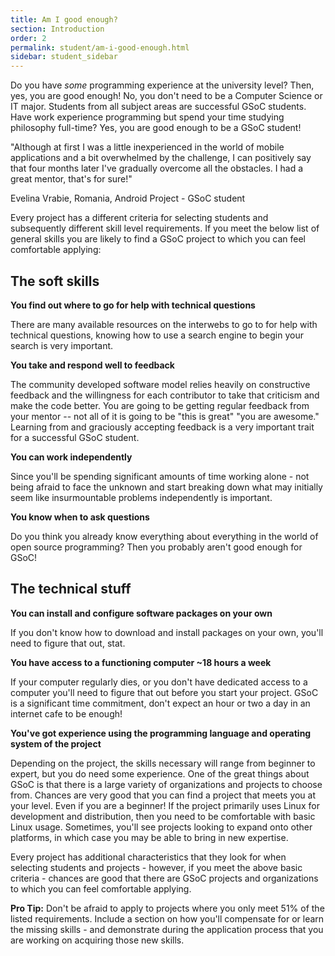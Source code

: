 ```yaml
---
title: Am I good enough?
section: Introduction
order: 2
permalink: student/am-i-good-enough.html
sidebar: student_sidebar
---
```


Do you have *some* programming experience at the university level? Then, yes, you are good enough! No, you don't need to be a Computer Science or IT major. Students from all subject areas are successful GSoC students. Have work experience programming but spend your time studying philosophy full-time? Yes, you are good enough to be a GSoC student!

"Although at first I was a little inexperienced in the world of mobile applications and a bit overwhelmed by the challenge, I can positively say that four months later I've gradually overcome all the obstacles. I had a great mentor, that's for sure!"

Evelina Vrabie, Romania, Android Project - GSoC student

Every project has a different criteria for selecting students and subsequently different skill level requirements. If you meet the below list of general skills you are likely to find a GSoC project to which you can feel comfortable applying:


## The soft skills

**You find out where to go for help with technical questions**

There are many available resources on the interwebs to go to for help with technical questions, knowing how to use a search engine to begin your search is very important.

**You take and respond well to feedback**

The community developed software model relies heavily on constructive feedback and the willingness for each contributor to take that criticism and make the code better.   You are going to be getting regular feedback from your mentor -- not all of it is going to be "this is great" "you are awesome." Learning from and graciously accepting feedback is a very important trait for a successful GSoC student.

**You can work independently**

Since you'll be spending significant amounts of time working alone - not being afraid to face the unknown and start breaking down what may initially seem like insurmountable problems independently is important.

**You know when to ask questions**

Do you think you already know everything about everything in the world of open source programming?  Then you probably aren't good enough for GSoC!


## The technical stuff

**You can install and configure software packages on your own**

If you don't know how to download and install packages on your own, you'll need to figure that out, stat.

**You have access to a functioning computer ~18 hours a week**

If your computer regularly dies, or you don't have dedicated access to a computer you'll need to figure that out before you start your project. GSoC is a significant time commitment, don't expect an hour or two a day in an internet cafe to be enough!

**You've got experience using the programming language and operating system of the project**

Depending on the project, the skills necessary will range from beginner to expert, but you do need some experience.  One of the great things about GSoC is that there is a large variety of organizations and projects to choose from. Chances are very good that you can find a project that meets you at your level.  Even if you are a beginner! If the project primarily uses Linux for development and distribution, then you need to be comfortable with basic Linux usage. Sometimes, you'll see projects looking to expand onto other platforms, in which case you may be able to bring in new expertise.

Every project has additional characteristics that they look for when selecting students and projects - however, if you meet the above basic criteria - chances are good that there are GSoC projects and organizations to which you can feel comfortable applying.

**Pro Tip:** Don't be afraid to apply to projects where you only meet 51% of the listed requirements.  Include a section on how you'll compensate for or learn the missing skills - and demonstrate during the application process that you are working on acquiring those new skills.


